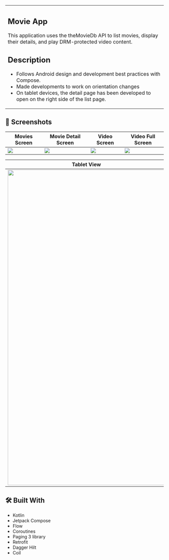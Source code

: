 
<table style="width:100%">
  <tr>
  <td>

## Movie App
<p align="left"> This application uses the theMovieDb API to list movies, display their details, and play DRM-protected video content.
</p>

## Description

- Follows Android design and development best practices with Compose.
- Made developments to work on orientation changes
- On tablet devices, the detail page has been developed to open on the right side of the list page.

</table>

## 🌚 Screenshots
|   Movies Screen    |  Movie Detail Screen    |   Video Screen   |  Video Full Screen |
|---	|---	|---    |---   
| <img src="https://i.imgur.com/Hm4LU0B.jpg"> | <img src="https://i.imgur.com/o54dEYh.png"> |  <img src="https://i.imgur.com/wcJM9hX.png" > | <img src="https://i.imgur.com/qobL2UE.jpg" > 

|    Tablet View    | 
|---	
| <img src="https://i.imgur.com/2TbAdes.png" width="500" height="1000"> |  

## 🛠 Built With
- Kotlin
- Jetpack Compose
- Flow
- Coroutines
- Paging 3 library
- Retrofit
- Dagger Hilt
- Coil

<br />
